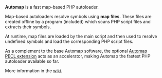 **Automap** is a fast map-based PHP autoloader.

Map-based autoloaders resolve symbols using **map files**. These files
are created offline by a program (included) which scans PHP script files
and extracts their symbols.

At runtime, map files are loaded by the main script and then used
to resolve undefined symbols and load the corresponding PHP script
files.

As a complement to the base Automap software, the optional 
[Automap PECL extension](http://pecl.php.net/package/automap)
acts as an accelerator, making Automap the fastest PHP autoloader
available so far.

More information in the [wiki](https://github.com/flaupretre/automap/wiki).
